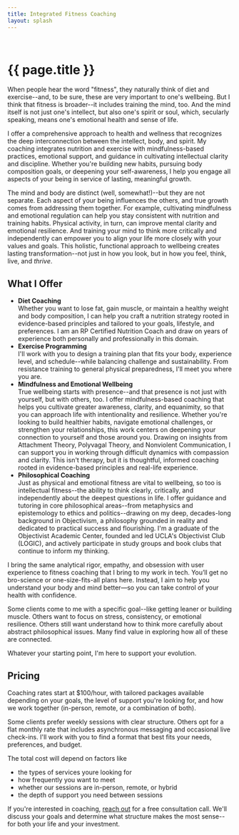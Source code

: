 ```yaml
---
title: Integrated Fitness Coaching
layout: splash
---
```


<br />

# {{ page.title }}

When people hear the word "fitness", they naturally think of diet and exercise--and, to be sure, these are very important to one's wellbeing. But I think that fitness is broader--it includes training the mind, too. And the mind itself is not just one's intellect, but also one's spirit or soul, which, secularly speaking, means one's emotional health and sense of life.

I offer a comprehensive approach to health and wellness that recognizes the deep interconnection between the intellect, body, and spirit. My coaching integrates nutrition and exercise with mindfulness-based practices, emotional support, and guidance in cultivating intellectual clarity and discipline. Whether you're building new habits, pursuing body composition goals, or deepening your self-awareness, I help you engage all aspects of your being in service of lasting, meaningful growth.

The mind and body are distinct (well, somewhat!)--but they are not separate. Each aspect of your being influences the others, and true growth comes from addressing them together. For example, cultivating mindfulness and emotional regulation can help you stay consistent with nutrition and training habits. Physical activity, in turn, can improve mental clarity and emotional resilience. And training your mind to think more critically and independently can empower you to align your life more closely with your values and goals. This holistic, functional approach to wellbeing creates lasting transformation--not just in how you look, but in how you feel, think, live, and _thrive_.

## What I Offer

* **Diet Coaching**<br />Whether you want to lose fat, gain muscle, or maintain a healthy weight and body composition, I can help you craft a nutrition strategy rooted in evidence-based principles and tailored to your goals, lifestyle, and preferences. I am an RP Certified Nutrition Coach and draw on years of experience both personally and professionally in this domain.
* **Exercise Programming**<br />I'll work with you to design a training plan that fits your body, experience level, and schedule--while balancing challenge and sustainability. From resistance training to general physical preparedness, I'll meet you where you are.
* **Mindfulness and Emotional Wellbeing**<br />True wellbeing starts with presence--and that presence is not just with yourself, but with others, too. I offer mindfulness-based coaching that helps you cultivate greater awareness, clarity, and equanimity, so that you can approach life with intentionality and resilience. Whether you're looking to build healthier habits, navigate emotional challenges, or strengthen your relationships, this work centers on deepening your connection to yourself and those around you. Drawing on insights from Attachment Theory, Polyvagal Theory, and Nonviolent Communication, I can support you in working through difficult dynamics with compassion and clarity. This isn't therapy, but it is thoughtful, informed coaching rooted in evidence-based principles and real-life experience.
* **Philosophical Coaching**<br />Just as physical and emotional fitness are vital to wellbeing, so too is intellectual fitness--the ability to think clearly, critically, and independently about the deepest questions in life. I offer guidance and tutoring in core philosophical areas--from metaphysics and epistemology to ethics and politics--drawing on my deep, decades-long background in Objectivism, a philosophy grounded in reality and dedicated to practical success and flourishing. I'm a graduate of the Objectivist Academic Center, founded and led UCLA's Objectivist Club (LOGIC), and actively participate in study groups and book clubs that continue to inform my thinking.

I bring the same analytical rigor, empathy, and obsession with user experience to fitness coaching that I bring to my work in tech. You’ll get no bro-science or one-size-fits-all plans here. Instead, I aim to help you understand your body and mind better—so you can take control of your health with confidence.

Some clients come to me with a specific goal--like getting leaner or building muscle. Others want to focus on stress, consistency, or emotional resilience. Others still want understand how to think more carefully about abstract philosophical issues. Many find value in exploring how all of these are connected.

Whatever your starting point, I'm here to support your evolution.

## Pricing

Coaching rates start at $100/hour, with tailored packages available depending on your goals, the level of support you're looking for, and how we work together (in-person, remote, or a combination of both).

Some clients prefer weekly sessions with clear structure. Others opt for a flat monthly rate that includes asynchronous messaging and occasional live check-ins. I'll work with you to find a format that best fits your needs, preferences, and budget.

The total cost will depend on factors like
* the types of services youre looking for
* how frequently you want to meet
* whether our sessions are in-person, remote, or hybrid
* the depth of support you need between sessions

If you're interested in coaching, [reach out](/contact/) for a free consultation call. We'll discuss your goals and determine what structure makes the most sense--for both your life and your investment.

